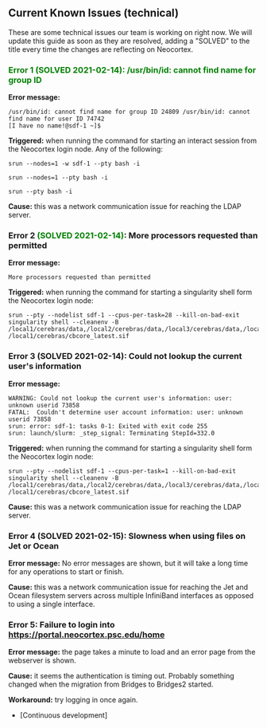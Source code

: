 ## Current Known Issues (technical)
These are some technical issues our team is working on right now. We will update this guide as soon as they are resolved, adding a "SOLVED" to the title every time the changes are reflecting on Neocortex.
<h3 style="color:green;">Error 1 (<span class="green-success">SOLVED 2021-02-14</span>): /usr/bin/id: cannot find name for group ID</h3>

  **Error message:** 
  ```
  /usr/bin/id: cannot find name for group ID 24809 /usr/bin/id: cannot find name for user ID 74742 
  [I have no name!@sdf-1 ~]$
  ```
  **Triggered:** when running the command for starting an interact session from the Neocortex login node. Any of the following: <br />
  ```
  srun --nodes=1 -w sdf-1 --pty bash -i
  ```
  ```
  srun --nodes=1 --pty bash -i
  ```
  ```
  srun --pty bash -i
  ```
  **Cause:** this was a network communication issue for reaching the LDAP server.

### Error 2 <span style="color:green;">(SOLVED 2021-02-14)</span>: More processors requested than permitted
**Error message:**
```
More processors requested than permitted
```
**Triggered:** when running the command for starting a singularity shell form the Neocortex login node:
```
srun --pty --nodelist sdf-1 --cpus-per-task=28 --kill-on-bad-exit singularity shell --cleanenv -B /local1/cerebras/data,/local2/cerebras/data,/local3/cerebras/data,/local4/cerebras/data,/jet/home/PSC_USERNAME/modelzoo /local1/cerebras/cbcore_latest.sif
```
### Error 3 (SOLVED 2021-02-14): Could not lookup the current user's information
**Error message:**
```
WARNING: Could not lookup the current user's information: user: unknown userid 73858
FATAL:  Couldn't determine user account information: user: unknown userid 73858
srun: error: sdf-1: tasks 0-1: Exited with exit code 255
srun: launch/slurm: _step_signal: Terminating StepId=332.0
```
**Triggered:** when running the command for starting a singularity shell form the Neocortex login node:
```
srun --pty --nodelist sdf-1 --cpus-per-task=1 --kill-on-bad-exit singularity shell --cleanenv -B /local1/cerebras/data,/local2/cerebras/data,/local3/cerebras/data,/local4/cerebras/data,/jet/home/PSC_USERNAME/modelzoo /local1/cerebras/cbcore_latest.sif
```
**Cause:** this was a network communication issue for reaching the LDAP server.

### Error 4 (SOLVED 2021-02-15): Slowness when using files on Jet or Ocean 
**Error message:** No error messages are shown, but it will take a long time for any operations to start or finish.

**Cause:** this was a network communication issue for reaching the Jet and Ocean filesystem servers across multiple InfiniBand interfaces as opposed to using a single interface.

### Error 5: Failure to login into https://portal.neocortex.psc.edu/home
**Error message:** the page takes a minute to load and an error page from the webserver is shown.

**Cause:** it seems the authentication is timing out. Probably something changed when the migration from Bridges to Bridges2 started.

**Workaround:** try logging in once again.
* [Continuous development]

